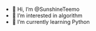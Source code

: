 - 👋 Hi, I’m @SunshineTeemo
- 👀 I’m interested in algorithm
- 🌱 I’m currently learning Python

<!---
SunshineTeemo/SunshineTeemo is a ✨ special ✨ repository because its `README.md` (this file) appears on your GitHub profile.
You can click the Preview link to take a look at your changes.
--->

